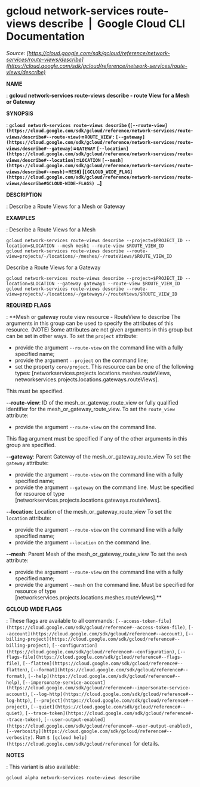 # gcloud network-services route-views describe  |  Google Cloud CLI Documentation

*Source: [https://cloud.google.com/sdk/gcloud/reference/network-services/route-views/describe](https://cloud.google.com/sdk/gcloud/reference/network-services/route-views/describe)*

**NAME**

: **gcloud network-services route-views describe - route View for a Mesh or Gateway**

**SYNOPSIS**

: **`gcloud network-services route-views describe` (`[--route-view](https://cloud.google.com/sdk/gcloud/reference/network-services/route-views/describe#--route-view)`=`ROUTE_VIEW` : `[--gateway](https://cloud.google.com/sdk/gcloud/reference/network-services/route-views/describe#--gateway)`=`GATEWAY` `[--location](https://cloud.google.com/sdk/gcloud/reference/network-services/route-views/describe#--location)`=`LOCATION` `[--mesh](https://cloud.google.com/sdk/gcloud/reference/network-services/route-views/describe#--mesh)`=`MESH`) [`[GCLOUD_WIDE_FLAG](https://cloud.google.com/sdk/gcloud/reference/network-services/route-views/describe#GCLOUD-WIDE-FLAGS) …`]**

**DESCRIPTION**

: Describe a Route Views for a Mesh or Gateway

**EXAMPLES**

: Describe a Route Views for a Mesh

```
gcloud network-services route-views describe --project=$PROJECT_ID --location=$LOCATION --mesh mesh1 --route-view $ROUTE_VIEW_ID
gcloud network-services route-views describe --route-view=projects/-/locations/-/meshes/-/routeViews/$ROUTE_VIEW_ID
```

Describe a Route Views for a Gateway

```
gcloud network-services route-views describe --project=$PROJECT_ID --location=$LOCATION --gateway gateway1 --route-view $ROUTE_VIEW_ID
gcloud network-services route-views describe --route-view=projects/-/locations/-/gateways/-/routeViews/$ROUTE_VIEW_ID
```

**REQUIRED FLAGS**

: **Mesh or gateway route view resource - RouteView to describe The arguments in
this group can be used to specify the attributes of this resource. (NOTE) Some
attributes are not given arguments in this group but can be set in other ways.
To set the `project` attribute:

- provide the argument `--route-view` on the command line with a fully
specified name;
- provide the argument `--project` on the command line;
- set the property `core/project`. This resource can be one of the
following types: [networkservices.projects.locations.meshes.routeViews,
networkservices.projects.locations.gateways.routeViews].

This must be specified.

**--route-view**:
ID of the mesh_or_gateway_route_view or fully qualified identifier for the
mesh_or_gateway_route_view.
To set the `route_view` attribute:

- provide the argument `--route-view` on the command line.

This flag argument must be specified if any of the other arguments in this group
are specified.

**--gateway**:
Parent Gateway of the mesh_or_gateway_route_view
To set the `gateway` attribute:

- provide the argument `--route-view` on the command line with a fully
specified name;
- provide the argument `--gateway` on the command line. Must be
specified for resource of type
[networkservices.projects.locations.gateways.routeViews].

**--location**:
Location of the mesh_or_gateway_route_view
To set the `location` attribute:

- provide the argument `--route-view` on the command line with a fully
specified name;
- provide the argument `--location` on the command line.

**--mesh**:
Parent Mesh of the mesh_or_gateway_route_view
To set the `mesh` attribute:

- provide the argument `--route-view` on the command line with a fully
specified name;
- provide the argument `--mesh` on the command line. Must be specified
for resource of type [networkservices.projects.locations.meshes.routeViews].**

**GCLOUD WIDE FLAGS**

: These flags are available to all commands: `[--access-token-file](https://cloud.google.com/sdk/gcloud/reference#--access-token-file)`,
`[--account](https://cloud.google.com/sdk/gcloud/reference#--account)`, `[--billing-project](https://cloud.google.com/sdk/gcloud/reference#--billing-project)`,
`[--configuration](https://cloud.google.com/sdk/gcloud/reference#--configuration)`,
`[--flags-file](https://cloud.google.com/sdk/gcloud/reference#--flags-file)`,
`[--flatten](https://cloud.google.com/sdk/gcloud/reference#--flatten)`, `[--format](https://cloud.google.com/sdk/gcloud/reference#--format)`, `[--help](https://cloud.google.com/sdk/gcloud/reference#--help)`, `[--impersonate-service-account](https://cloud.google.com/sdk/gcloud/reference#--impersonate-service-account)`,
`[--log-http](https://cloud.google.com/sdk/gcloud/reference#--log-http)`,
`[--project](https://cloud.google.com/sdk/gcloud/reference#--project)`, `[--quiet](https://cloud.google.com/sdk/gcloud/reference#--quiet)`, `[--trace-token](https://cloud.google.com/sdk/gcloud/reference#--trace-token)`, `[--user-output-enabled](https://cloud.google.com/sdk/gcloud/reference#--user-output-enabled)`,
`[--verbosity](https://cloud.google.com/sdk/gcloud/reference#--verbosity)`.
Run `$ [gcloud help](https://cloud.google.com/sdk/gcloud/reference)` for details.

**NOTES**

: This variant is also available:

```
gcloud alpha network-services route-views describe
```